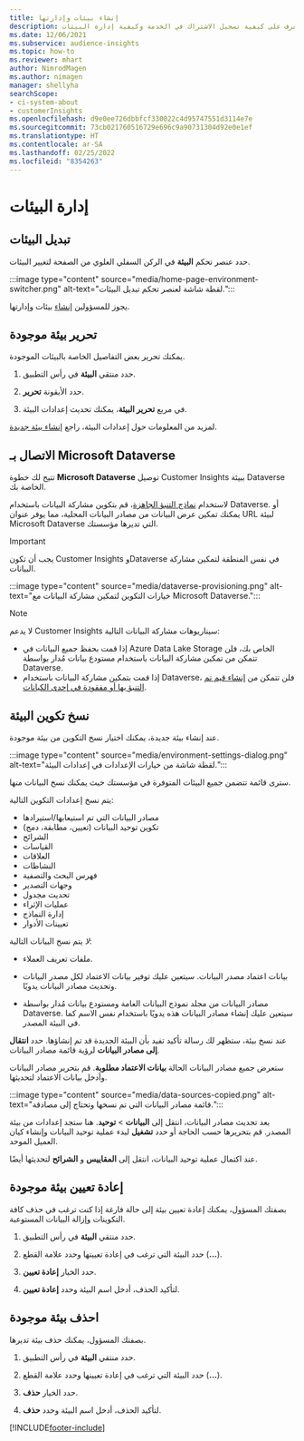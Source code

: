 ```yaml
---
title: إنشاء بيئات وإدارتها
description: تعرف على كيفية تسجيل الاشتراك في الخدمة وكيفية إدارة البيئات.
ms.date: 12/06/2021
ms.subservice: audience-insights
ms.topic: how-to
ms.reviewer: mhart
author: NimrodMagen
ms.author: nimagen
manager: shellyha
searchScope:
- ci-system-about
- customerInsights
ms.openlocfilehash: d9e0ee726dbbfcf330022c4d95747551d3114e7e
ms.sourcegitcommit: 73cb021760516729e696c9a90731304d92e0e1ef
ms.translationtype: HT
ms.contentlocale: ar-SA
ms.lasthandoff: 02/25/2022
ms.locfileid: "8354263"
---
```

# <a name="manage-environments"></a>إدارة البيئات



## <a name="switch-environments"></a>تبديل البيئات

حدد عنصر تحكم **البيئة** في الركن السفلي العلوي من الصفحة لتغيير البيئات.

:::image type="content" source="media/home-page-environment-switcher.png" alt-text="لقطة شاشة لعنصر تحكم تبديل البيئات.":::

يجوز للمسؤولين [إنشاء](create-environment.md) بيئات وإدارتها.

## <a name="edit-an-existing-environment"></a>تحرير بيئة موجودة

يمكنك تحرير بعض التفاصيل الخاصة بالبيئات الموجودة.

1.  حدد منتقي **البيئة** في رأس التطبيق.

2.  حدد الأيقونة **تحرير**.

3. في مربع **تحرير البيئة**، يمكنك تحديث إعدادات البيئة.

لمزيد من المعلومات حول إعدادات البيئة، راجع [إنشاء بيئة جديدة](create-environment.md).

## <a name="connect-to-microsoft-dataverse"></a>الاتصال بـ Microsoft Dataverse
   
تتيح لك خطوة **Microsoft Dataverse** توصيل Customer Insights ببيئة Dataverse الخاصة بك.

لاستخدام [نماذج التنبؤ الجاهزة](predictions-overview.md#out-of-box-models)، قم بتكوين مشاركة البيانات باستخدام Dataverse. أو يمكنك تمكين عرض البيانات من مصادر البيانات المحلية، مما يوفر عنوان URL لبيئة Microsoft Dataverse التي تديرها مؤسستك.

> [!IMPORTANT]
> يجب أن تكون Customer Insights وDataverse في نفس المنطقة لتمكين مشاركة البيانات.

:::image type="content" source="media/dataverse-provisioning.png" alt-text="خيارات التكوين لتمكين مشاركة البيانات مع Microsoft Dataverse.":::

> [!NOTE]
> لا يدعم Customer Insights سيناريوهات مشاركة البيانات التالية:
> - إذا قمت بحفظ جميع البيانات في Azure Data Lake Storage الخاص بك، فلن تتمكن من تمكين مشاركة البيانات باستخدام مستودع بيانات مُدار بواسطة Dataverse.
> - إذا قمت بتمكين مشاركة البيانات باستخدام Dataverse، فلن تتمكن من [إنشاء قيم تم التنبؤ بها أو مفقودة في إحدى الكيانات](predictions.md).

## <a name="copy-the-environment-configuration"></a>نسخ تكوين البيئة

عند إنشاء بيئة جديدة، يمكنك اختيار نسخ التكوين من بيئة موجودة. 

:::image type="content" source="media/environment-settings-dialog.png" alt-text="لقطة شاشة من خيارات الإعدادات في إعدادات البيئة.":::

سترى قائمة تتضمن جميع البيئات المتوفرة في مؤسستك حيث يمكنك نسخ البيانات منها.

يتم نسخ إعدادات التكوين التالية:

- مصادر البيانات التي تم استيعابها/استيرادها
- تكوين توحيد البيانات (تعيين، مطابقة، دمج)
- الشرائح
- القياسات
- العلاقات
- النشاطات
- فهرس البحث والتصفية
- وجهات التصدير
- تحديث مجدول
- عمليات الإثراء
- إدارة النماذج
- تعيينات الأدوار

*لا* يتم نسخ البيانات التالية:

- ملفات تعريف العملاء.
- بيانات اعتماد مصدر البيانات. سيتعين عليك توفير بيانات الاعتماد لكل مصدر البيانات وتحديث مصادر البيانات يدويًا.

- مصادر البيانات من مجلد نموذج البيانات العامة ومستودع بيانات مُدار بواسطة Dataverse. سيتعين عليك إنشاء مصادر البيانات هذه يدويًا باستخدام نفس الاسم كما في البيئة المصدر.

عند نسخ بيئة، ستظهر لك رسالة تأكيد تفيد بأن البيئة الجديدة قد تم إنشاؤها. حدد **انتقال إلى مصادر البيانات** لرؤية قائمة مصادر البيانات.

ستعرض جميع مصادر البيانات الحالة **بيانات الاعتماد مطلوبة**. قم بتحرير مصادر البيانات وأدخل بيانات الاعتماد لتحديثها.

:::image type="content" source="media/data-sources-copied.png" alt-text="قائمة مصادر البيانات التي تم نسخها وتحتاج إلى مصادقة.":::

بعد تحديث مصادر البيانات، انتقل إلى **البيانات** > **توحيد**. هنا ستجد إعدادات من بيئة المصدر. قم بتحريرها حسب الحاجة أو حدد **تشغيل** لبدء عملية توحيد البيانات وإنشاء كيان العميل الموحد.

عند اكتمال عملية توحيد البيانات، انتقل إلى **المقاييس** و **الشرائح** لتحديثها أيضًا.

## <a name="reset-an-existing-environment"></a>إعادة تعيين بيئة موجودة

بصفتك المسؤول، يمكنك إعادة تعيين بيئة إلى حالة فارغة إذا كنت ترغب في حذف كافة التكوينات وإزالة البيانات المستوعبة.

1.  حدد منتقي **البيئة** في رأس التطبيق. 

2.  حدد البيئة التي ترغب في إعادة تعيينها وحدد علامة القطع (**...**). 

3. حدد الخيار **إعادة تعيين**. 

4.  لتأكيد الحذف، أدخل اسم البيئة وحدد **إعادة تعيين**.

## <a name="delete-an-existing-environment"></a>احذف بيئة موجودة

بصفتك المسؤول، يمكنك حذف بيئة تديرها.

1.  حدد منتقي **البيئة** في رأس التطبيق.

2.  حدد البيئة التي ترغب في إعادة تعيينها وحدد علامة القطع (**...**). 

3. حدد الخيار **حذف**. 

4.  لتأكيد الحذف، أدخل اسم البيئة وحدد **حذف**.


[!INCLUDE[footer-include](../includes/footer-banner.md)]
